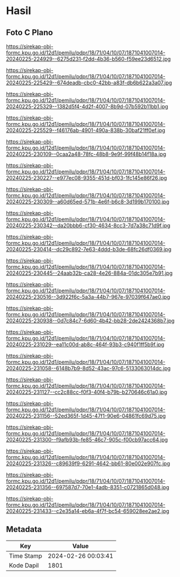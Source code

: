 # Hasil

## Foto C Plano

https://sirekap-obj-formc.kpu.go.id/12d1/pemilu/pdpr/18/71/04/10/07/1871041007014-20240225-224929--6275d231-f2dd-4b36-b560-f59ee23d6512.jpg

https://sirekap-obj-formc.kpu.go.id/12d1/pemilu/pdpr/18/71/04/10/07/1871041007014-20240225-225429--674deadb-cbc0-42bb-a83f-db6b622a3a07.jpg

https://sirekap-obj-formc.kpu.go.id/12d1/pemilu/pdpr/18/71/04/10/07/1871041007014-20240225-225329--1382d5f4-4d2f-4007-8b9d-07b592b11bb1.jpg

https://sirekap-obj-formc.kpu.go.id/12d1/pemilu/pdpr/18/71/04/10/07/1871041007014-20240225-225529--f46176ab-4901-490a-838b-30baf21ff0ef.jpg

https://sirekap-obj-formc.kpu.go.id/12d1/pemilu/pdpr/18/71/04/10/07/1871041007014-20240225-230109--0caa2a48-78fc-48b8-9e9f-99f48b14f18a.jpg

https://sirekap-obj-formc.kpu.go.id/12d1/pemilu/pdpr/18/71/04/10/07/1871041007014-20240225-230227--e977ec08-9355-451d-bf03-1fc145e86f26.jpg

https://sirekap-obj-formc.kpu.go.id/12d1/pemilu/pdpr/18/71/04/10/07/1871041007014-20240225-230309--a60d65ed-571b-4e6f-b6c8-3d199b170100.jpg

https://sirekap-obj-formc.kpu.go.id/12d1/pemilu/pdpr/18/71/04/10/07/1871041007014-20240225-230342--da20bbb6-cf30-4634-8cc3-7d7a38c71d9f.jpg

https://sirekap-obj-formc.kpu.go.id/12d1/pemilu/pdpr/18/71/04/10/07/1871041007014-20240225-230414--dc29c892-7e63-4ddd-b3de-68fc26df0369.jpg

https://sirekap-obj-formc.kpu.go.id/12d1/pemilu/pdpr/18/71/04/10/07/1871041007014-20240225-230445--24aab32b-ca28-4e26-884a-01dc305e7b91.jpg

https://sirekap-obj-formc.kpu.go.id/12d1/pemilu/pdpr/18/71/04/10/07/1871041007014-20240225-230516--3d922f6c-5a3a-44b7-967e-97039f647ae0.jpg

https://sirekap-obj-formc.kpu.go.id/12d1/pemilu/pdpr/18/71/04/10/07/1871041007014-20240225-230938--0d7c84c7-6d60-4b42-bb28-2de2424368b7.jpg

https://sirekap-obj-formc.kpu.go.id/12d1/pemilu/pdpr/18/71/04/10/07/1871041007014-20240225-231029--ea11c00d-ab8c-464f-93b3-c940f1ff5b9f.jpg

https://sirekap-obj-formc.kpu.go.id/12d1/pemilu/pdpr/18/71/04/10/07/1871041007014-20240225-231058--6148b7b9-8d52-43ac-97c6-5133063014dc.jpg

https://sirekap-obj-formc.kpu.go.id/12d1/pemilu/pdpr/18/71/04/10/07/1871041007014-20240225-231127--cc2c88cc-f0f3-40f4-b79b-b270646c61a0.jpg

https://sirekap-obj-formc.kpu.go.id/12d1/pemilu/pdpr/18/71/04/10/07/1871041007014-20240225-231156--52ed365f-1d45-47f1-90e6-04861fc69d75.jpg

https://sirekap-obj-formc.kpu.go.id/12d1/pemilu/pdpr/18/71/04/10/07/1871041007014-20240225-231300--f9afb93b-fe85-46c7-905c-f00cb97acc64.jpg

https://sirekap-obj-formc.kpu.go.id/12d1/pemilu/pdpr/18/71/04/10/07/1871041007014-20240225-231326--c89639f9-6291-4642-bb61-80e002e907fc.jpg

https://sirekap-obj-formc.kpu.go.id/12d1/pemilu/pdpr/18/71/04/10/07/1871041007014-20240225-231356--697587d7-70e1-4adb-8351-c0721865d048.jpg

https://sirekap-obj-formc.kpu.go.id/12d1/pemilu/pdpr/18/71/04/10/07/1871041007014-20240225-231433--c2e35a14-eb6a-4f7f-bc54-659028ee2ae2.jpg


## Metadata

| Key        | Value               |
| ---------- | ------------------- |
| Time Stamp | 2024-02-26 00:03:41 |
| Kode Dapil | 1801                |



